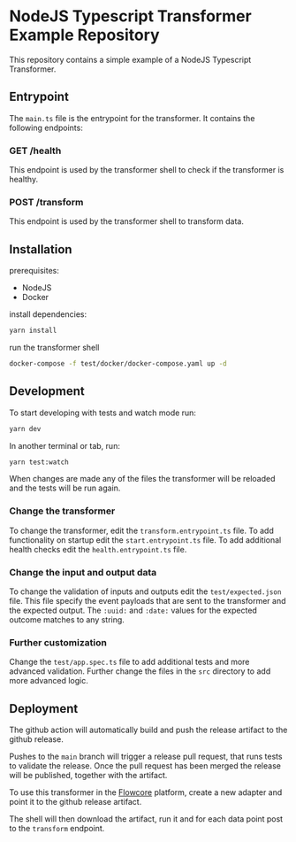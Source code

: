 # NodeJS Typescript Transformer Example Repository

This repository contains a simple example of a NodeJS Typescript Transformer.

## Entrypoint

The `main.ts` file is the entrypoint for the transformer. It contains the following endpoints:

### GET /health

This endpoint is used by the transformer shell to check if the transformer is healthy.

### POST /transform

This endpoint is used by the transformer shell to transform data.

## Installation

prerequisites:
- NodeJS
- Docker

install dependencies:
```bash
yarn install
```

run the transformer shell
```bash
docker-compose -f test/docker/docker-compose.yaml up -d
```

## Development

To start developing with tests and watch mode run:
```bash
yarn dev
```

In another terminal or tab, run:
```bash
yarn test:watch
```

When changes are made any of the files the transformer will be reloaded and the tests will be run again.

### Change the transformer

To change the transformer, edit the `transform.entrypoint.ts` file. To add functionality on startup edit the `start.entrypoint.ts` file. To add additional health checks edit the `health.entrypoint.ts` file.

### Change the input and output data

To change the validation of inputs and outputs edit the `test/expected.json` file. This file specify the event payloads that are sent to the transformer and the expected output. The `:uuid:` and `:date:` values for the expected outcome matches to any string.

### Further customization

Change the `test/app.spec.ts` file to add additional tests and more advanced validation. Further change the files in the `src` directory to add more advanced logic.

## Deployment

The github action will automatically build and push the release artifact to the github release.

Pushes to the `main` branch will trigger a release pull request, that runs tests to validate the release. Once the pull request has been merged the release will be published, together with the artifact.

To use this transformer in the [Flowcore](https://flowcore.io) platform, create a new adapter and point it to the github release artifact.

The shell will then download the artifact, run it and for each data point post to the `transform` endpoint.
